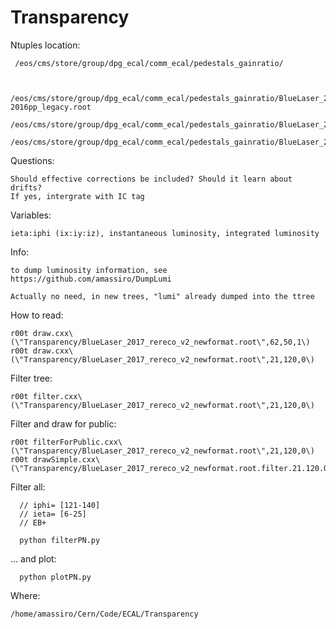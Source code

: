 # Transparency

Ntuples location:

     /eos/cms/store/group/dpg_ecal/comm_ecal/pedestals_gainratio/


     /eos/cms/store/group/dpg_ecal/comm_ecal/pedestals_gainratio/BlueLaser_2012-2016pp_legacy.root
     /eos/cms/store/group/dpg_ecal/comm_ecal/pedestals_gainratio/BlueLaser_2017_rereco_v2_newformat.root
     /eos/cms/store/group/dpg_ecal/comm_ecal/pedestals_gainratio/BlueLaser_2018_v1_rereco.root



Questions:

    Should effective corrections be included? Should it learn about drifts?
    If yes, intergrate with IC tag

Variables:

    ieta:iphi (ix:iy:iz), instantaneous luminosity, integrated luminosity


Info:

    to dump luminosity information, see https://github.com/amassiro/DumpLumi
    
    Actually no need, in new trees, "lumi" already dumped into the ttree

    
    
How to read:

    r00t draw.cxx\(\"Transparency/BlueLaser_2017_rereco_v2_newformat.root\",62,50,1\)
    r00t draw.cxx\(\"Transparency/BlueLaser_2017_rereco_v2_newformat.root\",21,120,0\)

    
Filter tree:

    r00t filter.cxx\(\"Transparency/BlueLaser_2017_rereco_v2_newformat.root\",21,120,0\)
    
Filter and draw for public:

    r00t filterForPublic.cxx\(\"Transparency/BlueLaser_2017_rereco_v2_newformat.root\",21,120,0\)
    r00t drawSimple.cxx\(\"Transparency/BlueLaser_2017_rereco_v2_newformat.root.filter.21.120.0.public.root\"\)

    
Filter all:
    
      // iphi= [121-140]
      // ieta= [6-25]
      // EB+

      python filterPN.py

... and plot:

      python plotPN.py

    
Where:

    /home/amassiro/Cern/Code/ECAL/Transparency
